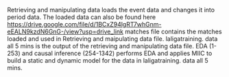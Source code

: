 Retrieving and manipulating data loads the event data and changes it into period data. The loaded data can also be found here https://drive.google.com/file/d/1BCxZ94lgRT7whGnm-eEALN9kzdN6GnG-/view?usp=drive_link
matches file contains the matches loaded and used in Retrieving and maipulating data file.
laligatraining. data all 5 mins is the output of the retrieving and manipulating data file.
EDA (1-253) and causal inference (254-1342) performs EDA and applies MIIC to build a static and dynamic model for the data in laligatraining. data all 5 mins.
